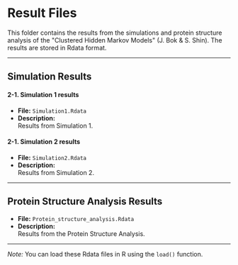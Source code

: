 # Result Files

This folder contains the results from the simulations and protein structure analysis of the "Clustered Hidden Markov Models" (J. Bok & S. Shin). The results are stored in Rdata format.

---

## Simulation Results
#### 2-1. Simulation 1 results
- **File:** `Simulation1.Rdata`  
- **Description:**  
  Results from Simulation 1.

#### 2-1. Simulation 2 results
- **File:** `Simulation2.Rdata`  
- **Description:**  
  Results from Simulation 2.
  
---

## Protein Structure Analysis Results
- **File:** `Protein_structure_analysis.Rdata`  
- **Description:**  
  Results from the Protein Structure Analysis.

---

*Note:* You can load these Rdata files in R using the `load()` function.
